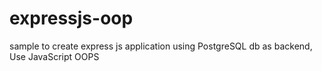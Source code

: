 # expressjs-oop
sample to create express js application using PostgreSQL db as backend, Use JavaScript OOPS
